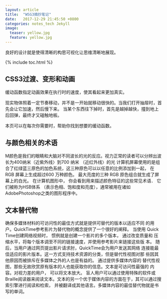```yaml
---
layout: article
title:  "WSG3摘抄笔记"
date:   2017-12-29 21:45:50 +0800
categories: notes_tech Jekyll
image:
  teaser: yellow.jpg
  feature: yellow.jpg
---
```

良好的设计就是使得清晰的构思可视化让思维清晰地展现。

{% include toc.html %}

##  CSS3过渡、变形和动画 
缓动函数指定动画效果在执行时的速度，使其看起来更加真实。

现实物体照着一定节奏移动，并不是一开始就移动很快的。当我们打开抽屉时，首先会让它加速，然后慢下来。
当某个东西往下掉时，首先是越掉越快，撞到地上后回弹，最终才又碰触地板。

本页可以在每次你需要时，帮助你找到想要的缓动函数。


## 与颜色相关的术语
M颜色是我们的眼睛和大脑对不同波长的光的反应。视力正常的读者可以分辨出波长为400纳米（近紫外线〉到700 纳米 （近红外线〉的光
计算机屏幕使用的是组合了红绿蓝三原色的加色系统，这三种原色可以以任意的比例添加到一起， 在RGB 屏幕上生成超过600 万种颜色。
最大亮度的三种 RGB 原色组合就生成了屏幕上的白光。
在计算机图形中， 你会看到用来描述颜色特征的这些常见术语．
它们被称为HSB体系 （表示色相、饱和度和亮度），通常被用在诸如AdobePhotoshop之类的图形程序中。

## 文本替代物
确保多媒体材料的可访问性的最佳方式就是提供可替代的版本以适应不同
的用户。QuickTime参考影片为替代物的概念提供了一个很好的阐释。 当使用
Quick Time创建网络视频时， 惯例就是创建一个影片的多个版本， 通过改变质量和
压缩水平，将每个版本调至不同的链接速度，并使用参考影片来链接这些版
本。 随后，当用户通过网页提出影片请求肘，QuickTime会为用户发送其网络
连接能最佳适应的影片版本。这一方式支持技术资源的分类，但是替代性视图对那
些因其他原因而被排斥在多媒体之外的人也是有益的。 通过提供多媒体内容的
替代性视图，那些无故欣赏原有版本的人也能获取你的信息。文本是可访问性最强的
内容。对视力差的用户， 可以将文本放大。 盲人用户可以通过使用特殊的软件或
Braille阅读器来阅读文本。文本的另一个优于媒体内容的方面在于，其可以通过搜索引擎进行阅读和检索， 并被翻译成其他语言。多媒体内容的最佳替代物就是书写的单词。

